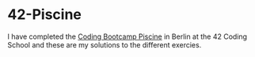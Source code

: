 # 42-Piscine

I have completed the [Coding Bootcamp Piscine](https://42berlin.de/the-piscine/) in Berlin at the 42 Coding School and these are my solutions to the different exercies.
